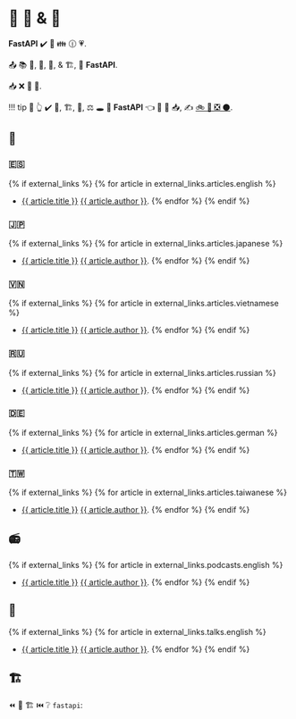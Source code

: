# 🔢 🔗 &amp; 📄

**FastAPI** ✔️ 👑 👪 🕧 💗.

📤 📚 🏤, 📄, 🧰, &amp; 🏗, 🔗 **FastAPI**.

📥 ❌ 📇 👫.

!!! tip
    🚥 👆 ✔️ 📄, 🏗, 🧰, ⚖️ 🕳 🔗 **FastAPI** 👈 🚫 📇 📥, ✍ <a href="https://github.com/tiangolo/fastapi/edit/master/docs/en/data/external_links.yml" class="external-link" target="_blank">🚲 📨 ❎ ⚫️</a>.

## 📄

### 🇪🇸

{% if external_links %}
{% for article in external_links.articles.english %}

* <a href="{{ article.link }}" class="external-link" target="_blank">{{ article.title }}</a> <a href="{{ article.author_link }}" class="external-link" target="_blank">{{ article.author }}</a>.
{% endfor %}
{% endif %}

### 🇯🇵

{% if external_links %}
{% for article in external_links.articles.japanese %}

* <a href="{{ article.link }}" class="external-link" target="_blank">{{ article.title }}</a> <a href="{{ article.author_link }}" class="external-link" target="_blank">{{ article.author }}</a>.
{% endfor %}
{% endif %}

### 🇻🇳

{% if external_links %}
{% for article in external_links.articles.vietnamese %}

* <a href="{{ article.link }}" class="external-link" target="_blank">{{ article.title }}</a> <a href="{{ article.author_link }}" class="external-link" target="_blank">{{ article.author }}</a>.
{% endfor %}
{% endif %}

### 🇷🇺

{% if external_links %}
{% for article in external_links.articles.russian %}

* <a href="{{ article.link }}" class="external-link" target="_blank">{{ article.title }}</a> <a href="{{ article.author_link }}" class="external-link" target="_blank">{{ article.author }}</a>.
{% endfor %}
{% endif %}

### 🇩🇪

{% if external_links %}
{% for article in external_links.articles.german %}

* <a href="{{ article.link }}" class="external-link" target="_blank">{{ article.title }}</a> <a href="{{ article.author_link }}" class="external-link" target="_blank">{{ article.author }}</a>.
{% endfor %}
{% endif %}

### 🇹🇼

{% if external_links %}
{% for article in external_links.articles.taiwanese %}

* <a href="{{ article.link }}" class="external-link" target="_blank">{{ article.title }}</a> <a href="{{ article.author_link }}" class="external-link" target="_blank">{{ article.author }}</a>.
{% endfor %}
{% endif %}

## 📻

{% if external_links %}
{% for article in external_links.podcasts.english %}

* <a href="{{ article.link }}" class="external-link" target="_blank">{{ article.title }}</a> <a href="{{ article.author_link }}" class="external-link" target="_blank">{{ article.author }}</a>.
{% endfor %}
{% endif %}

## 💬

{% if external_links %}
{% for article in external_links.talks.english %}

* <a href="{{ article.link }}" class="external-link" target="_blank">{{ article.title }}</a> <a href="{{ article.author_link }}" class="external-link" target="_blank">{{ article.author }}</a>.
{% endfor %}
{% endif %}

## 🏗

⏪ 📂 🏗 ⏮️ ❔ `fastapi`:

<div class="github-topic-projects">
</div>
